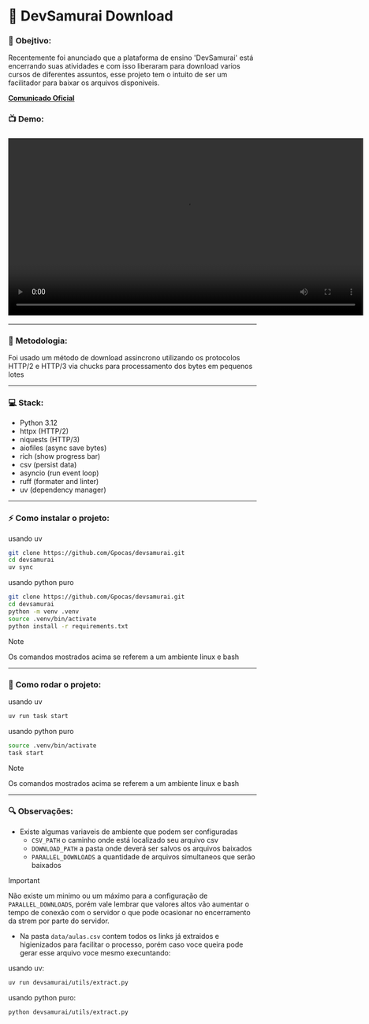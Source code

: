 # 🥷 DevSamurai Download 

### 📃 __Obejtivo:__
Recentemente foi anunciado que a plataforma de ensino 'DevSamurai' está encerrando suas atividades e com isso liberaram para download varios cursos de diferentes assuntos, esse projeto tem o intuito de ser um facilitador para baixar os arquivos disponiveis. 

[__Comunicado Oficial__](https://class.devsamurai.com.br/)

### 📺 __Demo:__
<h3 align="center">
 <video width="720" height="360" controls>
  <source src="https://github.com/gpocas/devsamurai/raw/main/assets/demo.mp4" type="video/mp4">
</video> 
</h3>


---
### 📒 __Metodologia:__
Foi usado um método de download assincrono utilizando os protocolos HTTP/2 e HTTP/3 via chucks para processamento dos bytes em pequenos lotes

---
### 💻 __Stack:__
- Python 3.12
- httpx (HTTP/2)
- niquests (HTTP/3)
- aiofiles (async save bytes)
- rich (show progress bar)
- csv (persist data)
- asyncio (run event loop)
- ruff (formater and linter)
- uv (dependency manager)

---
### ⚡ __Como instalar o projeto:__

usando uv
```bash
git clone https://github.com/Gpocas/devsamurai.git
cd devsamurai
uv sync
```

usando python puro
```bash
git clone https://github.com/Gpocas/devsamurai.git
cd devsamurai
python -m venv .venv 
source .venv/bin/activate
python install -r requirements.txt
```

> [!NOTE]  
> Os comandos mostrados acima se referem a um ambiente linux e bash

---
### 🚀 __Como rodar o projeto:__

usando uv
```bash
uv run task start
```

usando python puro
```bash
source .venv/bin/activate
task start
```
> [!NOTE]  
> Os comandos mostrados acima se referem a um ambiente linux e bash

---
### 🔍 __Observações:__

- Existe algumas variaveis de ambiente que podem ser configuradas
    - `CSV_PATH` o caminho onde está localizado seu arquivo csv
    - `DOWNLOAD_PATH` a pasta onde deverá ser salvos os arquivos baixados
    - `PARALLEL_DOWNLOADS` a quantidade de arquivos simultaneos que serão baixados

> [!IMPORTANT]  
> Não existe um minimo ou um máximo para a configuração de `PARALLEL_DOWNLOADS`, porém vale lembrar que valores altos vão aumentar o tempo de conexão com o servidor o que pode ocasionar no encerramento da strem por parte do servidor. 

- Na pasta `data/aulas.csv` contem todos os links já extraidos e higienizados para facilitar o processo, porém caso voce queira pode gerar esse arquivo voce mesmo execuntando:

usando uv:
```bash
uv run devsamurai/utils/extract.py
```

usando python puro:
```bash
python devsamurai/utils/extract.py
```


 
